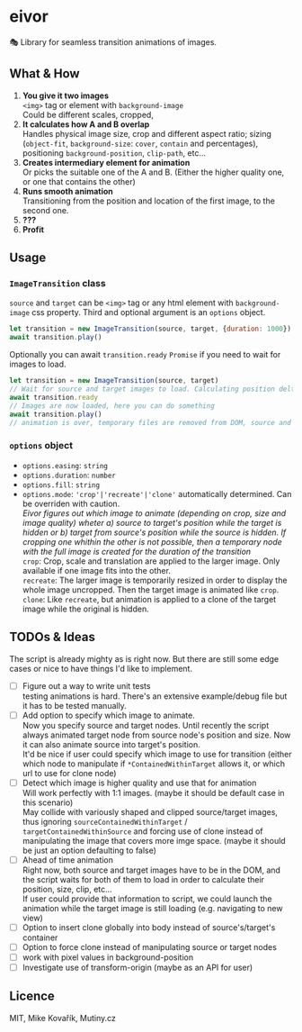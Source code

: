 # eivor

🎭 Library for seamless transition animations of images.

## What & How

1. **You give it two images**
<br>`<img>` tag or element with `background-image`
<br>Could be different scales, cropped, 
2. **It calculates how A and B overlap**
<br>Handles physical image size, crop and different aspect ratio; sizing (`object-fit`, `background-size`: `cover`, `contain` and percentages), positioning `background-position`, `clip-path`, etc...
4. **Creates intermediary element for animation**
<br>Or picks the suitable one of the A and B. (Either the higher quality one, or one that contains the other)
3. **Runs smooth animation**
<br>Transitioning from the position and location of the first image, to the second one.
4. **???**
5. **Profit**

## Usage

### `ImageTransition` class

`source` and `target` can be `<img>` tag or any html element with `background-image` css property. Third and optional argument is an `options` object.

```js
let transition = new ImageTransition(source, target, {duration: 1000})
await transition.play()
```

Optionally you can await `transition.ready` `Promise` if you need to wait for images to load.

```js
let transition = new ImageTransition(source, target)
// Wait for source and target images to load. Calculating position delta hasn't yet begun.
await transition.ready
// Images are now loaded, here you can do something
await transition.play()
// animation is over, temporary files are removed from DOM, source and target have returned to their original positions, any additional CSS props are removed.
```

### `options` object

* `options.easing`: `string`
* `options.duration`: `number`
* `options.fill`: `string`
* `options.mode`: `'crop'|'recreate'|'clone'` automatically determined. Can be overriden with caution.
<br>*Eivor figures out which image to animate (depending on crop, size and image quality) wheter a) source to target's position while the target is hidden or b) target from source's position while the source is hidden. If cropping one whithin the other is not possible, then a temporary node with the full image is created for the duration of the transition*
<br>`crop`: Crop, scale and translation are applied to the larger image. Only available if one image fits into the other.
<br>`recreate`: The larger image is temporarily resized in order to display the whole image uncropped. Then the target image is animated like `crop`.
<br>`clone`: Like `recreate`, but animation is applied to a clone of the target image while the original is hidden. 

## TODOs & Ideas

The script is already mighty as is right now. But there are still some edge cases or nice to have things I'd like to implement.

* [ ] Figure out a way to write unit tests
<br> testing animations is hard. There's an extensive example/debug file but it has to be tested manually.
* [ ] Add option to specify which image to animate.
<br> Now you specify source and target nodes. Until recently the script always animated target node from source node's position and size. Now it can also animate source into target's position.
<br> It'd be nice if user could specify which image to use for transition (either which node to manipulate if `*ContainedWithinTarget` allows it, or which url to use for clone node)
* [ ] Detect which image is higher quality and use that for animation
<br> Will work perfectly with 1:1 images. (maybe it should be default case in this scenario)
<br> May collide with variously shaped and clipped source/target images, thus ignoring `sourceContainedWithinTarget` / `targetContainedWithinSource` and forcing use of clone instead of manipulating the image that covers more imge space. (maybe it should be just an option defaulting to false)
* [ ] Ahead of time animation
<br> Right now, both source and target images have to be in the DOM, and the script waits for both of them to load in order to calculate their position, size, clip, etc...
<br> If user could provide that information to script, we could launch the animation while the target image is still loading (e.g. navigating to new view)
* [ ] Option to insert clone globally into body instead of source's/target's container
* [ ] Option to force clone instead of manipulating source or target nodes
* [ ] work with pixel values in background-position
* [ ] Investigate use of transform-origin (maybe as an API for user)

## Licence

MIT, Mike Kovařík, Mutiny.cz